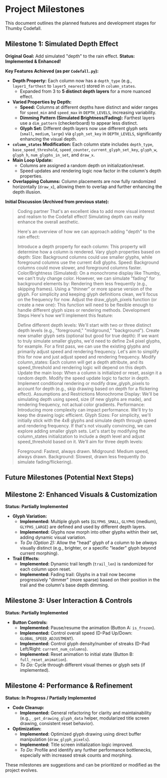 # Project Milestones

This document outlines the planned features and development stages for Thumby Codefall.

## Milestone 1: Simulated Depth Effect
**Original Goal:** Add simulated "depth" to the rain effect.
**Status: Implemented & Enhanced!**

**Key Features Achieved (as per `Codefall.py`):**
*   **Depth Property:** Each column now has a `depth_type` (e.g., `layer1_farthest` to `layer5_nearest`) stored in `column_states`.
    *   Expanded from 3 to **5 distinct depth layers** for a more nuanced effect.
*   **Varied Properties by Depth:**
    *   **Speed:** Columns at different depths have distinct and wider ranges for `speed_min` and `speed_max` in `DEPTH_LEVELS`, increasing variability.
    *   **Dimming Pattern (Simulated Brightness/Fading):** Farthest layers use a `dim_pattern` (checkerboard) to appear less distinct.
    *   **Glyph Set:** Different depth layers now use different glyph sets (`small`, `medium`, `large`) via `glyph_set_key` in `DEPTH_LEVELS`, significantly enhancing the visual depth.
*   **`column_states` Modification:** Each column state includes `depth_type`, `base_speed_threshold`, `speed_counter`, `current_glyph_set_key`, `glyph_w`, `glyph_h`, `num_glyphs_in_set`, and `draw_x`.
*   **Main Loop Update:**
    *   Columns are assigned a random depth on initialization/reset.
    *   Speed updates and rendering logic now factor in the column's depth properties.
*   **Overlapping Columns:** Column placements are now fully randomized horizontally (`draw_x`), allowing them to overlap and further enhancing the depth illusion.

**Initial Discussion (Archived from previous state):**
> Coding partner
> That's an excellent idea to add more visual interest and realism to the Codefall effect! Simulating depth can really enhance the overall aesthetic.
>
> Here's an overview of how we can approach adding "depth" to the rain effect:
>
> Introduce a depth property for each column: This property will determine how a column is rendered.
> Vary glyph properties based on depth:
> Size: Background columns could use smaller glyphs, while foreground columns use the current 4x8 glyphs.
> Speed: Background columns could move slower, and foreground columns faster.
> Color/Brightness (Simulated): On a monochrome display like Thumby, we can't truly change color. However, we can simulate "fading" for background elements by:
> Rendering them less frequently (e.g., skipping frames).
> Using a "thinner" or more sparse version of the glyph. For simplicity and keeping glyph definitions clean, we'll focus on the frequency for now.
> Adjust the draw_glyph_pixels function (or create a new one): This function will need to be flexible enough to handle different glyph sizes or rendering methods.
> Development Steps
> Here's how we'll implement this feature:
>
> Define different depth levels: We'll start with two or three distinct depth levels (e.g., "foreground," "midground," "background").
> Create new smaller glyph sets (optional but good for true depth): If we want to truly simulate smaller glyphs, we'd need to define 2x4 pixel glyphs, for example. For a first pass, we can use the existing glyphs and primarily adjust speed and rendering frequency. Let's aim to simplify this for now and just adjust speed and rendering frequency.
> Modify column_states: Each column will get a depth attribute, and its speed_threshold and rendering logic will depend on this depth.
> Update the main loop:
> When a column is initialized or reset, assign it a random depth.
> Modify the speed update logic to factor in depth.
> Implement conditional rendering or modify draw_glyph_pixels to account for depth (e.g., skip drawing based on depth for a flickering effect).
> Assumptions and Restrictions
> Monochrome Display: We'll be simulating depth using speed, size (if new glyphs are made), and rendering frequency, not actual color gradients.
> Performance: Introducing more complexity can impact performance. We'll try to keep the drawing logic efficient.
> Glyph Sizes: For simplicity, we'll initially stick with the 4x8 glyphs and simulate depth through speed and rendering frequency. If that's not visually convincing, we can explore adding smaller glyph sets.
> Let's start by modifying the column_states initialization to include a depth level and adjust speed_threshold based on it. We'll aim for three depth levels:
>
> Foreground: Fastest, always drawn.
> Midground: Medium speed, always drawn.
> Background: Slowest, drawn less frequently (to simulate fading/flickering).

## Future Milestones (Potential Next Steps)
## Milestone 2: Enhanced Visuals & Customization
**Status: Partially Implemented**

*   **Glyph Variation:**
    *   **Implemented:** Multiple glyph sets (`GLYPHS_SMALL`, `GLYPHS` (medium), `GLYPHS_LARGE`) are defined and used by different depth layers.
    *   **Implemented:** Glyphs now morph into other glyphs within their set, adding dynamic visual variation.
    *   *To Do (Option 2):* Allow the "head" glyph of a column to be *always* visually distinct (e.g., brighter, or a specific "leader" glyph beyond current morphing).
*   **Trail Effects:**
    *   **Implemented:** Dynamic trail length (`trail_len`) is randomized for each column upon reset.
    *   **Implemented:** Fading trail: Glyphs in a trail now become progressively "dimmer" (more sparse) based on their position in the trail and the column's base depth dimming.

## Milestone 3: User Interaction & Controls
**Status: Partially Implemented**

*   **Button Controls:**
    *   **Implemented:** Pause/resume the animation (Button A: `is_frozen`).
    *   **Implemented:** Control overall speed (D-Pad Up/Down: `GLOBAL_SPEED_ADJUSTMENT`).
    *   **Implemented:** Control glyph density/number of streaks (D-Pad Left/Right: `current_num_columns`).
    *   **Implemented:** Reset animation to initial state (Button B: `full_reset_animation`).
    *   *To Do:* Cycle through different visual themes or glyph sets (if implemented).

## Milestone 4: Performance & Refinement
**Status: In Progress / Partially Implemented**

*   **Code Cleanup:**
    *   **Implemented:** General refactoring for clarity and maintainability (e.g., `_get_drawing_glyph_data` helper, modularized title screen drawing, consistent reset behavior).
*   **Optimization:**
    *   **Implemented:** Optimized glyph drawing using direct buffer manipulation (`draw_glyph_pixels`).
    *   **Implemented:** Title screen initialization logic improved.
    *   *To Do:* Profile and identify any further performance bottlenecks, especially with increased streak counts and morphing.

These milestones are suggestions and can be prioritized or modified as the project evolves.
